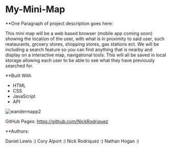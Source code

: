 # My-Mini-Map


**One Paragraph of project description goes here:
  
  This mini map will be a web based browser (mobile app coming soon) showing the location of the user, with what is in proximity to said user, such reataurants, grcoery stores, shopping stores, gas stations ect. We will be including a search feature so you can find anything that is nearby and display on a interactive map, navigational tools. This will all be saved in local storage allowing each user to be able to see what they have previously searched for. 



**Built With

- HTML
- CSS
- JavaScript
- API

![wandermapp2](https://user-images.githubusercontent.com/77599683/111106865-77799500-851b-11eb-95e9-8dfce7f3bdc7.png)

GitHub Pages: https://github.com/NickRodriquez


**Authors:

Daniel Lewis :)
Cory Alport :)
Nick Rodriquez :)
Nathan Hogan :)


